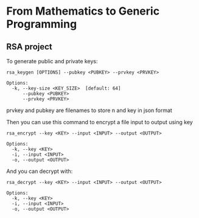 # From Mathematics to Generic Programming

## RSA project

To generate public and private keys:

```
rsa_keygen [OPTIONS] --pubkey <PUBKEY> --prvkey <PRVKEY>

Options:
  -k, --key-size <KEY_SIZE>  [default: 64]
      --pubkey <PUBKEY>      
      --prvkey <PRVKEY>      
```

prvkey and pubkey are filenames to store n and key in json format

Then you can use this command to encrypt a file input to output using key

```
rsa_encrypt --key <KEY> --input <INPUT> --output <OUTPUT>

Options:
  -k, --key <KEY>        
  -i, --input <INPUT>    
  -o, --output <OUTPUT>  
```

And you can decrypt with: 

```
rsa_decrypt --key <KEY> --input <INPUT> --output <OUTPUT>

Options:
  -k, --key <KEY>        
  -i, --input <INPUT>    
  -o, --output <OUTPUT>  
```
